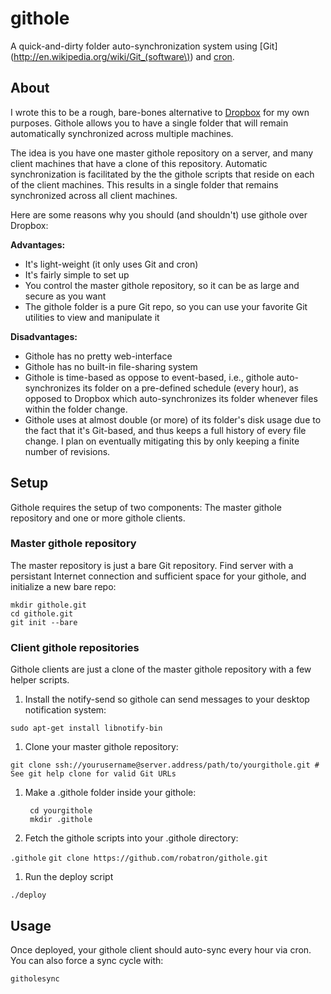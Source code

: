 # githole

A quick-and-dirty folder auto-synchronization system using [Git](http://en.wikipedia.org/wiki/Git_(software\)) and [cron](http://en.wikipedia.org/wiki/Cron).

## About

I wrote this to be a rough, bare-bones alternative to [Dropbox](http://www.dropbox.com/) for my own purposes. Githole allows you to have a single folder that will remain automatically synchronized across multiple machines.

The idea is you have one master githole repository on a server, and many client machines that have a clone of this repository. Automatic synchronization is facilitated by the the githole scripts that reside on each of the client machines. This results in a single folder that remains synchronized across all client machines.

Here are some reasons why you should (and shouldn't) use githole over Dropbox:

**Advantages:**

 * It's light-weight (it only uses Git and cron)
 * It's fairly simple to set up
 * You control the master githole repository, so it can be as large and secure as you want
 * The githole folder is a pure Git repo, so you can use your favorite Git utilities to view and manipulate it

**Disadvantages:**

 * Githole has no pretty web-interface
 * Githole has no built-in file-sharing system
 * Githole is time-based as oppose to event-based, i.e., githole auto-synchronizes its folder on a pre-defined schedule (every hour), as opposed to Dropbox which auto-synchronizes its folder whenever files within the folder change.
 * Githole uses at almost double (or more) of its folder's disk usage due to the fact that it's Git-based, and thus keeps a full history of every file change. I plan on eventually mitigating this by only keeping a finite number of revisions.

## Setup

Githole requires the setup of two components: The master githole repository and one or more githole clients.

### Master githole repository

The master repository is just a bare Git repository. Find server with a persistant Internet connection and sufficient space for your githole, and initialize a new bare repo:

    mkdir githole.git
    cd githole.git
    git init --bare

### Client githole repositories

Githole clients are just a clone of the master githole repository with a few helper scripts. 

1. Install the notify-send so githole can send messages to your desktop notification system:

``sudo apt-get install libnotify-bin``

1. Clone your master githole repository:

``git clone ssh://yourusername@server.address/path/to/yourgithole.git # See git help clone for valid Git URLs``

1. Make a .githole folder inside your githole:

        cd yourgithole
        mkdir .githole

1. Fetch the githole scripts into your .githole directory:

``.githole``
``git clone https://github.com/robatron/githole.git``

1. Run the deploy script

``./deploy``

## Usage

Once deployed, your githole client should auto-sync every hour via cron. You can also force a sync cycle with:

    githolesync